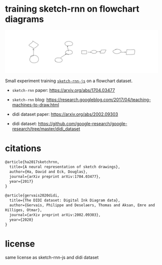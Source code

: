 # training sketch-rnn on flowchart diagrams

![flowchart-rnn](card/flowchart_example_from_notebook.png)

Small experiment training [`sketch-rnn-js`](https://github.com/tensorflow/magenta-demos/tree/master/sketch-rnn-js) on a flowchart dataset.

- `sketch-rnn` paper: https://arxiv.org/abs/1704.03477

- `sketch-rnn` blog: https://research.googleblog.com/2017/04/teaching-machines-to-draw.html

- didi dataset paper: https://arxiv.org/abs/2002.09303

- didi dataset: https://github.com/google-research/google-research/tree/master/didi_dataset


# citations

```
@article{ha2017sketchrnn,
  title={A neural representation of sketch drawings},
  author={Ha, David and Eck, Douglas},
  journal={arXiv preprint arXiv:1704.03477},
  year={2017}
}
```

```
@article{gervais2020didi,
  title={The DIDI dataset: Digital Ink Diagram data},
  author={Gervais, Philippe and Deselaers, Thomas and Aksan, Emre and Hilliges, Otmar},
  journal={arXiv preprint arXiv:2002.09303},
  year={2020}
}
```

# license

same license as sketch-rnn-js and didi dataset
